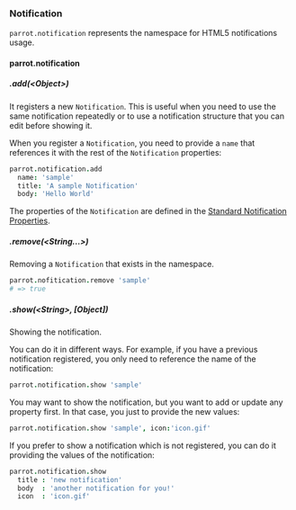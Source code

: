 ### Notification

`parrot.notification` represents the namespace for HTML5 notifications usage.

#### parrot.notification

##### .add(&lt;Object&gt;)

It registers a new `Notification`. This is useful when you need to use the same notification repeatedly or to use a notification structure that you can edit before showing it.

When you register a `Notification`, you need to provide a `name` that references it with the rest of the `Notification` properties:

```coffee
parrot.notification.add
  name: 'sample'
  title: 'A sample Notification'
  body: 'Hello World'
```

The properties of the `Notification` are defined in the [Standard Notification Properties](https://developer.mozilla.org/en-US/docs/Web/API/notification#Properties).

##### .remove(&lt;String...&gt;)

Removing a `Notification` that exists in the namespace.

```coffee
parrot.nofitication.remove 'sample'
# => true
```

##### .show(&lt;String&gt;, [Object])

Showing the notification.

You can do it in different ways. For example, if you have a previous notification registered, you only need to reference the name of the notification:

```coffee
parrot.notification.show 'sample'
```

You may want to show the notification, but you want to add or update any property first. In that case, you just to provide the new values:

```coffee
parrot.notification.show 'sample', icon:'icon.gif'
```

If you prefer to show a notification which is not registered, you can do it providing the values of the notification:

```coffee
parrot.notification.show
  title : 'new notification'
  body  : 'another notification for you!'
  icon  : 'icon.gif'
```
